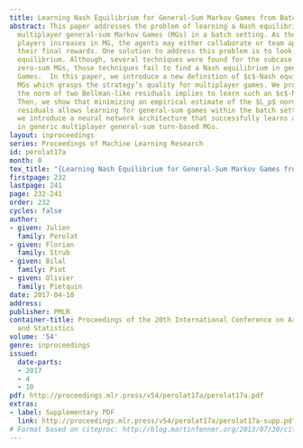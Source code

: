 ```yaml
---
title: Learning Nash Equilibrium for General-Sum Markov Games from Batch Data
abstract: This paper addresses the problem of learning a Nash equilibrium in $γ$-discounted
  multiplayer general-sum Markov Games (MGs) in a batch setting. As the number of
  players increases in MG, the agents may either collaborate or team apart to increase
  their final rewards. One solution to address this problem is to look for a Nash
  equilibrium. Although, several techniques were found for the subcase of two-player
  zero-sum MGs, those techniques fail to find a Nash equilibrium in general-sum Markov
  Games.  In this paper, we introduce a new definition of $ε$-Nash equilibrium in
  MGs which grasps the strategy’s quality for multiplayer games. We prove that minimizing
  the norm of two Bellman-like residuals implies to learn such an $ε$-Nash equilibrium.
  Then, we show that minimizing an empirical estimate of the $L_p$ norm of these Bellman-like
  residuals allows learning for general-sum games within the batch setting. Finally,
  we introduce a neural network architecture that successfully learns a Nash equilibrium
  in generic multiplayer general-sum turn-based MGs.
layout: inproceedings
series: Proceedings of Machine Learning Research
id: perolat17a
month: 0
tex_title: "{Learning Nash Equilibrium for General-Sum Markov Games from Batch Data}"
firstpage: 232
lastpage: 241
page: 232-241
order: 232
cycles: false
author:
- given: Julien
  family: Perolat
- given: Florian
  family: Strub
- given: Bilal
  family: Piot
- given: Olivier
  family: Pietquin
date: 2017-04-10
address: 
publisher: PMLR
container-title: Proceedings of the 20th International Conference on Artificial Intelligence
  and Statistics
volume: '54'
genre: inproceedings
issued:
  date-parts:
  - 2017
  - 4
  - 10
pdf: http://proceedings.mlr.press/v54/perolat17a/perolat17a.pdf
extras:
- label: Supplementary PDF
  link: http://proceedings.mlr.press/v54/perolat17a/perolat17a-supp.pdf
# Format based on citeproc: http://blog.martinfenner.org/2013/07/30/citeproc-yaml-for-bibliographies/
---
```

